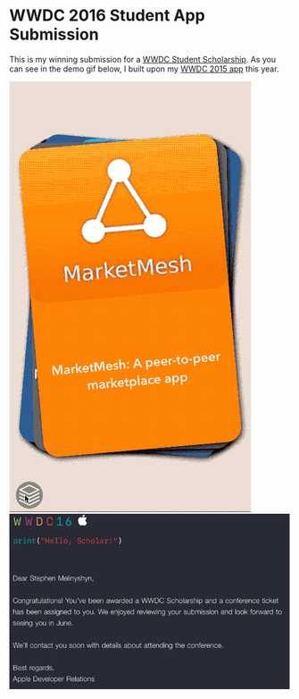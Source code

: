 # WWDC 2016 Student App Submission

This is my winning submission for a [WWDC Student Scholarship](https://developer.apple.com/wwdc/scholarships/). As you can see in the demo gif below, I built upon my [WWDC 2015 app](https://github.com/Melinysh/WWDC-2015-Student-App) this year. 

![Demo](wwdc2016.gif)
![Confirmation Email](email.jpg)
